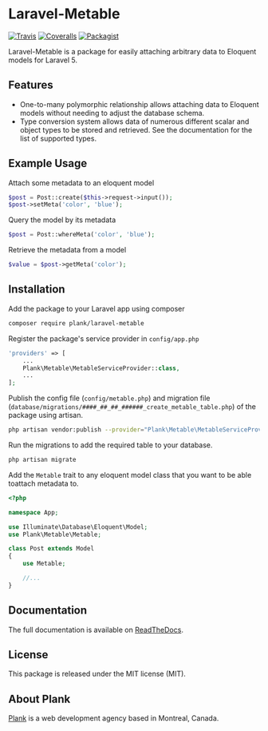 # Laravel-Metable

[![Travis](https://img.shields.io/travis/plank/laravel-metable/master.svg?style=flat-square)](https://travis-ci.org/plank/laravel-metable)
[![Coveralls](https://img.shields.io/coveralls/plank/laravel-metable.svg?style=flat-square)](https://coveralls.io/github/plank/laravel-metable)
[![Packagist](https://img.shields.io/packagist/v/plank/laravel-metable.svg?style=flat-square)](https://packagist.org/packages/plank/laravel-metable)

Laravel-Metable is a package for easily attaching arbitrary data to Eloquent models for Laravel 5. 

## Features

- One-to-many polymorphic relationship allows attaching data to Eloquent models without needing to adjust the database schema. 
- Type conversion system allows data of numerous different scalar and object types to be stored and retrieved. See the documentation for the list of supported types.

## Example Usage

Attach some metadata to an eloquent model 

```php
$post = Post::create($this->request->input());
$post->setMeta('color', 'blue');
```

Query the model by its metadata

```php
$post = Post::whereMeta('color', 'blue');
```

Retrieve the metadata from a model

```php
$value = $post->getMeta('color');
```

## Installation

Add the package to your Laravel app using composer

```bash
composer require plank/laravel-metable
```

Register the package's service provider in `config/app.php`

```php
'providers' => [
    ...
    Plank\Metable\MetableServiceProvider::class,
    ...
];
```

Publish the config file (`config/metable.php`) and migration file (`database/migrations/####_##_##_######_create_metable_table.php`) of the package using artisan.

```bash
php artisan vendor:publish --provider="Plank\Metable\MetableServiceProvider"
```

Run the migrations to add the required table to your database.

```bash
php artisan migrate
```

Add the `Metable` trait to any eloquent model class that you want to be able toattach metadata to.


```php
<?php

namespace App;

use Illuminate\Database\Eloquent\Model;
use Plank\Metable\Metable;

class Post extends Model
{
	use Metable;

	//...
}
```

## Documentation

The full documentation is available on [ReadTheDocs](http://laravel-metable.readthedocs.io/en/latest/).

## License

This package is released under the MIT license (MIT).

## About Plank

[Plank](http://plankdesign.com) is a web development agency based in Montreal, Canada.

